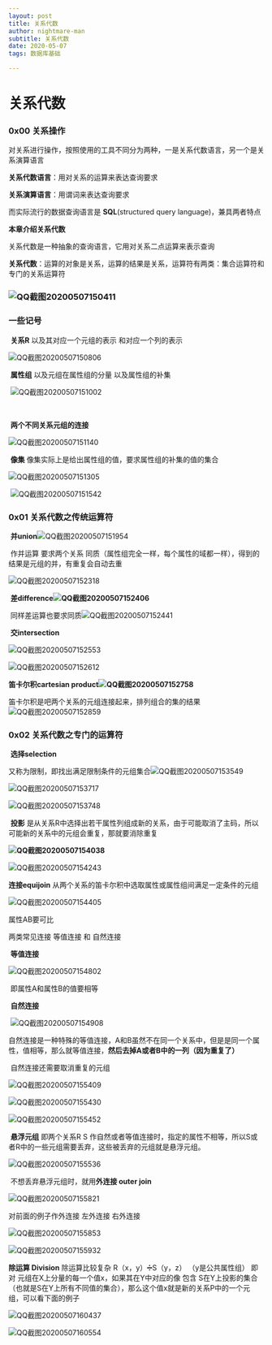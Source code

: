 ```yaml
---
layout: post
title: 关系代数
author: nightmare-man
subtitle: 关系代数
date: 2020-05-07
tags: 数据库基础

---
```


# 关系代数

### 0x00 关系操作

对关系进行操作，按照使用的工具不同分为两种，一是关系代数语言，另一个是关系演算语言

**关系代数语言**：用对关系的运算来表达查询要求

**关系演算语言**：用谓词来表达查询要求

而实际流行的数据查询语言是 **SQL**(structured query language)，兼具两者特点



**本章介绍关系代数**

关系代数是一种抽象的查询语言，它用对关系二点运算来表示查询

**关系代数**：运算的对象是关系，运算的结果是关系，运算符有两类：集合运算符和专门的关系运算符

### ![QQ截图20200507150411](/assets/img/QQ截图20200507150411.png)

### 

### 一些记号

​	**关系R** 以及其对应一个元组的表示 和对应一个列的表示

![QQ截图20200507150806](/assets/img/QQ截图20200507150806.png)

​	**属性组** 以及元组在属性组的分量 以及属性组的补集

​		![QQ截图20200507151002](/assets/img/QQ截图20200507151002.png)

​	

​	**两个不同关系元组的连接**

![QQ截图20200507151140](/assets/img/QQ截图20200507151140.png)

​	**像集** 像集实际上是给出属性组的值，要求属性组的补集的值的集合

![QQ截图20200507151305](/assets/img/QQ截图20200507151305.png)

​	![QQ截图20200507151542](/assets/img/QQ截图20200507151542.png)

### 0x01 关系代数之传统运算符

​	**并union**![QQ截图20200507151954](/assets/img/QQ截图20200507151954.png)

​	作并运算 要求两个关系 同质（属性组完全一样，每个属性的域都一样），得到的结果是元组的并，有重复会自动去重

![QQ截图20200507152318](/assets/img/QQ截图20200507152318.png)

​	**差difference![QQ截图20200507152406](/assets/img/QQ截图20200507152406.png)**

​	同样差运算也要求同质![QQ截图20200507152441](/assets/img/QQ截图20200507152441.png)

​	**交intersection**

![QQ截图20200507152553](/assets/img/QQ截图20200507152553.png)

![QQ截图20200507152612](/assets/img/QQ截图20200507152612.png)

**笛卡尔积cartesian product![QQ截图20200507152758](/assets/img/QQ截图20200507152758.png)**

笛卡尔积是吧两个关系的元组连接起来，排列组合的集的结果![QQ截图20200507152859](/assets/img/QQ截图20200507152859.png)

### 0x02 关系代数之专门的运算符

​	**选择selection**

又称为限制，即找出满足限制条件的元组集合![QQ截图20200507153549](/assets/img/QQ截图20200507153549.png)

![QQ截图20200507153717](/assets/img/QQ截图20200507153717.png)

![QQ截图20200507153748](/assets/img/QQ截图20200507153748.png)

​	**投影** 是从关系R中选择出若干属性列组成新的关系，由于可能取消了主码，所以可能新的关系中的元组会重复，那就要消除重复

**![QQ截图20200507154038](/assets/img/QQ截图20200507154038.png)**



![QQ截图20200507154243](/assets/img/QQ截图20200507154243.png)

**连接equijoin**   从两个关系的笛卡尔积中选取属性或属性组间满足一定条件的元组

![QQ截图20200507154405](/assets/img/QQ截图20200507154405.png)

属性AB要可比

两类常见连接   等值连接  和 自然连接

​		**等值连接**

![QQ截图20200507154802](/assets/img/QQ截图20200507154802.png)

​		即属性A和属性B的值要相等

​			**自然连接**

​			![QQ截图20200507154908](/assets/img/QQ截图20200507154908.png)

​		自然连接是一种特殊的等值连接，A和B虽然不在同一个关系中，但是是同一个属性，值相等，那么就等值连接，**然后去掉A或者B中的一列（因为重复了）**

​		自然连接还需要取消重复的元组

![QQ截图20200507155409](/assets/img/QQ截图20200507155409.png)

![QQ截图20200507155430](/assets/img/QQ截图20200507155430.png)

![QQ截图20200507155452](/assets/img/QQ截图20200507155452.png)

​	**悬浮元组** 即两个关系R S 作自然或者等值连接时，指定的属性不相等，所以S或者R中的一些元组需要丢弃，这些被丢弃的元组就是悬浮元组。

![QQ截图20200507155536](/assets/img/QQ截图20200507155536.png)

​	不想丢弃悬浮元组时，就用**外连接 outer join**

![QQ截图20200507155821](/assets/img/QQ截图20200507155821.png)

对前面的例子作外连接 左外连接 右外连接

![QQ截图20200507155853](/assets/img/QQ截图20200507155853.png)

![QQ截图20200507155932](/assets/img/QQ截图20200507155932.png)



**除运算 Division** 除运算比较复杂 R（x，y）➗S（y，z） （y是公共属性组） 即对 元组在X上分量的每一个值x，如果其在Y中对应的像 包含 S在Y上投影的集合（也就是S在Y上所有不同值的集合），那么这个值x就是新的关系P中的一个元组，可以看下面的例子

![QQ截图20200507160437](/assets/img/QQ截图20200507160437.png)

![QQ截图20200507160554](/assets/img/QQ截图20200507160554.png)

 
